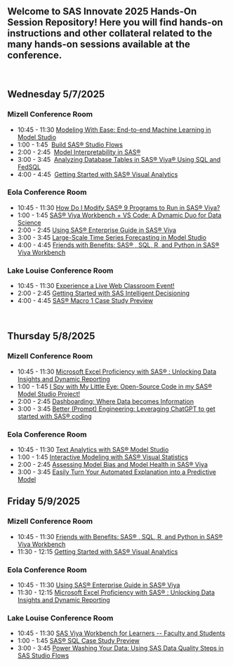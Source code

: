 ## Welcome to SAS Innovate 2025 Hands-On Session Repository! Here you will find hands-on instructions and other collateral related to the many hands-on sessions available at the conference.

<br>

## Wednesday 5/7/2025

### Mizell Conference Room

- 10:45 - 11:30 [Modeling With Ease: End-to-end Machine Learning in Model Studio](https://github.com/SAS-Innovate-2025/Modeling-With-Ease-End-to-end-Machine-Learning-in-Model-Studio)
- 1:00 - 1:45 &nbsp;[Build SAS® Studio Flows](https://github.com/SAS-Innovate-2025/Build-SAS-Studio-Flows)
- 2:00 - 2:45 &nbsp;[Model Interpretability in SAS®](https://github.com/SAS-Innovate-2025/Model-Interpretability-in-SAS)
- 3:00 - 3:45 &nbsp;[Analyzing Database Tables in SAS® Viya® Using SQL and FedSQL](https://github.com/SAS-Innovate-2025/Analyzing-Database-Tables-in-SAS-Viya-Using-SQL-and-FedSQL)
- 4:00 - 4:45 &nbsp;[Getting Started with SAS® Visual Analytics](https://github.com/SAS-Innovate-2025/Getting-Started-with-SAS-Viya)

### Eola Conference Room

- 10:45 - 11:30 [How Do I Modify SAS® 9 Programs to Run in SAS® Viya?](https://github.com/SAS-Innovate-2025/How-Do-I-Modify-SAS-9-Programs-to-Run-in-SAS-Viya)
- 1:00 - 1:45 [SAS® Viya Workbench + VS Code: A Dynamic Duo for Data Science](https://github.com/SAS-Innovate-2025/SAS-Viya-Workbench-and-VS-Code)
- 2:00 - 2:45 [Using SAS® Enterprise Guide in SAS® Viya](https://github.com/SAS-Innovate-2025/Using-SAS-Enterprise-Guide-in-SAS-Viya)
- 3:00 - 3:45 [Large-Scale Time Series Forecasting in Model Studio](https://github.com/SAS-Innovate-2025/Large-Scale-Time-Series-Forecasting-in-Model-Studio)
- 4:00 - 4:45 [Friends with Benefits: SAS® , SQL, R, and Python in SAS® Viya Workbench](https://github.com/SAS-Innovate-2025/Friends-with-Benefits-SAS-SQL-R-and-Python-in-SAS-Viya-Workbench)

### Lake Louise Conference Room

- 10:45 - 11:30 [Experience a Live Web Classroom Event!](https://github.com/SAS-Innovate-2025/Experience-a-Live-Web-Classroom-Event)
- 2:00 - 2:45 [Getting Started with SAS Intelligent Decisioning](https://github.com/SAS-Innovate-2025/Getting-Started-with-SAS-Intelligent-Decisioning)
- 4:00 - 4:45 [SAS® Macro 1 Case Study Preview](https://github.com/SAS-Innovate-2025/SAS-Macro-1-Case-Study-Preview)

<br>

## Thursday 5/8/2025

### Mizell Conference Room

- 10:45 - 11:30 [Microsoft Excel Proficiency with SAS® : Unlocking Data Insights and Dynamic Reporting](https://github.com/SAS-Innovate-2025/Microsoft-Excel-Proficiency-with-SAS-Unlocking-Data-Insights-and-Dynamic-Reporting)
- 1:00 - 1:45 [I Spy with My Little Eye: Open-Source Code in my SAS® Model Studio Project!](https://github.com/SAS-Innovate-2025/I-Spy-with-My-Little-Eye-Open-Source-Code-in-my-SAS-Model-Studio-Project)
- 2:00 - 2:45 [Dashboarding:  Where Data becomes Information](https://github.com/SAS-Innovate-2025/Dashboarding-Where-Data-Becomes-Information)
- 3:00 - 3:45 [Better (Prompt) Engineering: Leveraging ChatGPT to get started with SAS® coding](https://github.com/SAS-Innovate-2025/Better-Prompt-Engineering-Leveraging-ChatGPT-to-get-started-with-SAS-coding)

### Eola Conference Room

- 10:45 - 11:30 [Text Analytics with SAS® Model Studio](https://github.com/SAS-Innovate-2025/Text-Analytics-with-SAS-Model-Studio)
- 1:00 - 1:45 [Interactive Modeling with SAS® Visual Statistics](https://github.com/SAS-Innovate-2025/Interactive-Modeling-with-SAS-Visual-Statistics)
- 2:00 - 2:45 [Assessing Model Bias and Model Health in SAS® Viya](https://github.com/SAS-Innovate-2025/Assessing-Model-Bias-and-Model-Health-in-SAS-Viya)
- 3:00 - 3:45 [Easily Turn Your Automated Explanation into a Predictive Model](https://github.com/SAS-Innovate-2025/Easily-Turn-Your-Automated-Explanation-into-a-Predictive-Model)
 

## Friday 5/9/2025

### Mizell Conference Room

- 10:45 - 11:30 [Friends with Benefits: SAS® , SQL, R, and Python in SAS® Viya Workbench](https://github.com/SAS-Innovate-2025/Friends-with-Benefits-SAS-SQL-R-and-Python-in-SAS-Viya-Workbench)
- 11:30 - 12:15 [Getting Started with SAS® Visual Analytics](https://github.com/SAS-Innovate-2025/Getting-Started-with-SAS-Viya)

### Eola Conference Room

- 10:45 - 11:30 [Using SAS® Enterprise Guide in SAS® Viya](https://github.com/SAS-Innovate-2025/Using-SAS-Enterprise-Guide-in-SAS-Viya)
- 11:30 - 12:15 [Microsoft Excel Proficiency with SAS® : Unlocking Data Insights and Dynamic Reporting](https://github.com/SAS-Innovate-2025/Microsoft-Excel-Proficiency-with-SAS-Unlocking-Data-Insights-and-Dynamic-Reporting)

### Lake Louise Conference Room

- 10:45 - 11:30 [SAS Viya Workbench for Learners -- Faculty and Students](https://github.com/SAS-Innovate-2025/SAS-Viya-Workbench-for-Learners--Faculty-and-Students)
- 1:00 - 1:45 [SAS® SQL Case Study Preview](https://github.com/SAS-Innovate-2025/SAS-SQL-Case-Study-Preview)
- 3:00 - 3:45 [Power Washing Your Data: Using SAS Data Quality Steps in SAS Studio Flows](https://github.com/SAS-Innovate-2025/Power-Washing-Your-Data-Using-SAS-Data-Quality-Steps-in-SAS-Studio-Flows)


<br>
<br>
<br>
<br>
<br>
<br>
<br>
<br>
<br>
<br>
<br>
<br>
